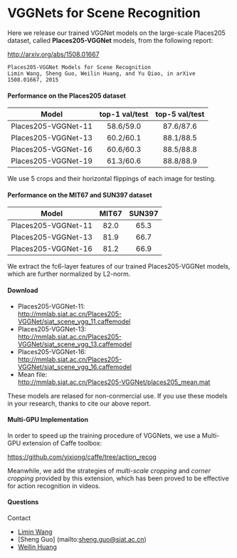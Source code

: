 # VGGNets for Scene Recognition

Here we release our trained VGGNet models on the large-scale Places205 dataset, called **Places205-VGGNet** models, from the following report:

http://arxiv.org/abs/1508.01667

    Places205-VGGNet Models for Scene Recognition
    Limin Wang, Sheng Guo, Weilin Huang, and Yu Qiao, in arXive 1508.01667, 2015
    
#### Performance on the Places205 dataset

|        Model        | top-1 val/test | top-5 val/test |
|:-------------------:|:--------------:|:--------------:|
| Places205-VGGNet-11 |    58.6/59.0   |    87.6/87.6   |
| Places205-VGGNet-13 |    60.2/60.1   |    88.1/88.5   |
| Places205-VGGNet-16 |    60.6/60.3   |    88.5/88.8   |
| Places205-VGGNet-19 |    61.3/60.6   |    88.8/88.9   |


We use 5 crops and their horizontal flippings of each image for testing.

#### Performance on the MIT67 and SUN397 dataset

|        Model        | MIT67 | SUN397 |
|:-------------------:|:-----:|:------:|
| Places205-VGGNet-11 |  82.0 |  65.3  |
| Places205-VGGNet-13 |  81.9 |  66.7  |
| Places205-VGGNet-16 |  81.2 |  66.9  |

We extract the fc6-layer features of our trained Places205-VGGNet models, which are further normalized by L2-norm.

#### Download
- Places205-VGGNet-11: <br />
  http://mmlab.siat.ac.cn/Places205-VGGNet/siat_scene_vgg_11.caffemodel
- Places205-VGGNet-13: <br />
  http://mmlab.siat.ac.cn/Places205-VGGNet/siat_scene_vgg_13.caffemodel
- Places205-VGGNet-16: <br />
  http://mmlab.siat.ac.cn/Places205-VGGNet/siat_scene_vgg_16.caffemodel
- Mean file: <br />
  http://mmlab.siat.ac.cn/Places205-VGGNet/places205_mean.mat

These models are relased for non-conmercial use. If you use these models in your research, thanks to cite our above report.

#### Multi-GPU Implementation

In order to speed up the training procedure of VGGNets, we use a Multi-GPU extension of Caffe toolbox:

https://github.com/yjxiong/caffe/tree/action_recog

Meanwhile, we add the strategies of _multi-scale cropping_ and _corner cropping_ provided by this extension, which has been proved to be effective for action recognition in videos.

#### Questions
Contact 
- [Limin Wang](http://wanglimin.github.io/)
- [Sheng Guo] (mailto:sheng.guo@siat.ac.cn)
- [Weilin Huang](http://www.wlhuang.com/)

